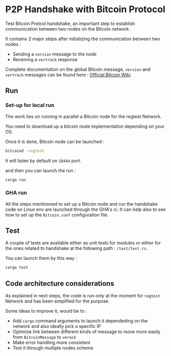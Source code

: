 # P2P Handshake with Bitcoin Protocol

Test Bitcoin Protcol handshake, an important step to establish communication between two nodes on the Bitcoin network.

It contains 2 major steps after initializing the communication between  two nodes : 
- Sending a `version` message to the node
- Receiving a `vertrack` response 
 
 Complete documentation on the global Bitcoin message, `version` and `vertrack` messages can be found here : [Official Bitcoin Wiki](https://en.bitcoin.it/wiki/Protocol_documentation).

## Run

### Set-up for local run 

The work lies on running in parallel a Bitcoin node for the regtest Network. 

You need to download up a bitcoin node implementation depending on your OS. 

Once it is done, Bitcoin node can be launched : 

```sh
bitcoind -regtest
```
It will listen by default on `18444` port.

and then you can launch the run :

```sh
cargo run
```

### GHA run

All the steps mentionned to set up a Bitcoin node and run the handshake code on Linux env are launched through the GHA's ci.
It can help also to see how to set up the `Bitcoin.conf` configuration file. 

## Test

A couple of tests are available either as unit tests for modules or either for the ones related to handshake at the following path : `/test/test.rs`. 

You can launch them by this way : 

```sh
cargo test
```

## Code architecture considerations

As explained in next steps, the code is run only at the moment for `regtest` Network and has been simplified for the purpose.

Some ideas to improve it, would be to : 
- Add `cargo` command arguments to launch it dependeding on the network and also ideally pick a specific IP
- Optimize link between different kinds of message to move more easily from `BitcoinMessage` to `verack`
- Make error handling more consistent
- Test it through multiple nodes scheme